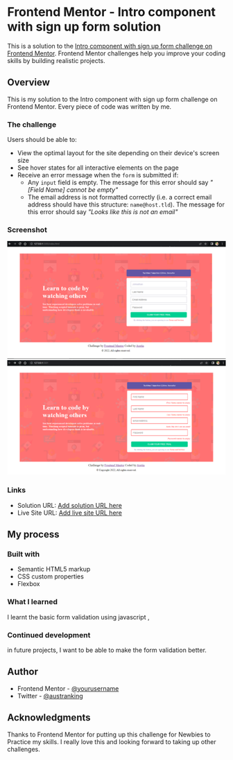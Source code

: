 # Frontend Mentor - Intro component with sign up form solution

This is a solution to the [Intro component with sign up form challenge on Frontend Mentor](https://www.frontendmentor.io/challenges/intro-component-with-signup-form-5cf91bd49edda32581d28fd1). Frontend Mentor challenges help you improve your coding skills by building realistic projects.

## Overview

This is my solution to the Intro component with sign up form challenge on Frontend Mentor.
Every piece of code was written by me.

### The challenge

Users should be able to:

- View the optimal layout for the site depending on their device's screen size
- See hover states for all interactive elements on the page
- Receive an error message when the `form` is submitted if:
  - Any `input` field is empty. The message for this error should say _"[Field Name] cannot be empty"_
  - The email address is not formatted correctly (i.e. a correct email address should have this structure: `name@host.tld`). The message for this error should say _"Looks like this is not an email"_

### Screenshot

![](./screenshots/Screenshot%202022-10-08%20175911.png)
![](./screenshots/Screenshot%202022-10-10%20140606.png)

### Links

- Solution URL: [Add solution URL here](https://your-solution-url.com)
- Live Site URL: [Add live site URL here](https://your-live-site-url.com)

## My process

### Built with

- Semantic HTML5 markup
- CSS custom properties
- Flexbox

### What I learned

I learnt the basic form validation using javascript ,

### Continued development

in future projects, I want to be able to make the form validation better.

## Author

- Frontend Mentor - [@yourusername](https://www.frontendmentor.io/profile/Ausranking)
- Twitter - [@austranking](https://www.twitter.com/austinnze1000)

## Acknowledgments

Thanks to Frontend Mentor for putting up this challenge for Newbies to Practice my skills.
I really love this and looking forward to taking up other challenges.
